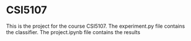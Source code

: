 # CSI5107

This is the project for the course CSI5107.
The experiment.py file contains the classifier.
The project.ipynb file contains the results
